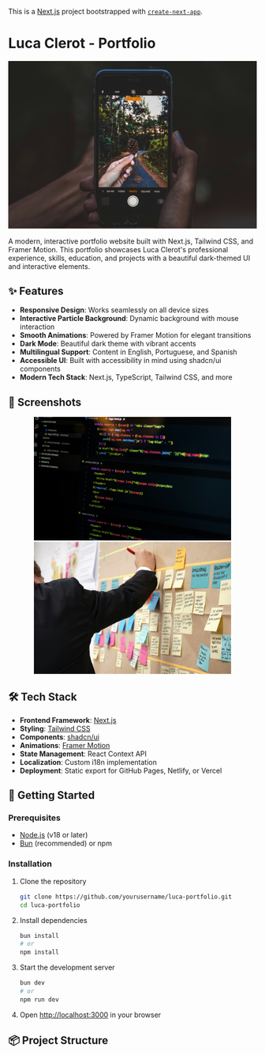This is a [Next.js](https://nextjs.org) project bootstrapped with [`create-next-app`](https://nextjs.org/docs/app/api-reference/cli/create-next-app).

# Luca Clerot - Portfolio

![Imagem pincipal](./public/images/screenshots/portfolio-hero.png)

A modern, interactive portfolio website built with Next.js, Tailwind CSS, and Framer Motion. This portfolio showcases Luca Clerot's professional experience, skills, education, and projects with a beautiful dark-themed UI and interactive elements.

## ✨ Features

- **Responsive Design**: Works seamlessly on all device sizes
- **Interactive Particle Background**: Dynamic background with mouse interaction
- **Smooth Animations**: Powered by Framer Motion for elegant transitions
- **Dark Mode**: Beautiful dark theme with vibrant accents
- **Multilingual Support**: Content in English, Portuguese, and Spanish
- **Accessible UI**: Built with accessibility in mind using shadcn/ui components
- **Modern Tech Stack**: Next.js, TypeScript, Tailwind CSS, and more

## 📸 Screenshots

<div align="center">
  <img src="public/images/screenshots/portfolio-skills.png" alt="Skills Section" width="400"/>
  <img src="public/images/screenshots/portfolio-projects.png" alt="Projects Section" width="400"/>
</div>

## 🛠️ Tech Stack

- **Frontend Framework**: [Next.js](https://nextjs.org/)
- **Styling**: [Tailwind CSS](https://tailwindcss.com/)
- **Components**: [shadcn/ui](https://ui.shadcn.com/)
- **Animations**: [Framer Motion](https://www.framer.com/motion/)
- **State Management**: React Context API
- **Localization**: Custom i18n implementation
- **Deployment**: Static export for GitHub Pages, Netlify, or Vercel

## 🚀 Getting Started

### Prerequisites

- [Node.js](https://nodejs.org/) (v18 or later)
- [Bun](https://bun.sh/) (recommended) or npm

### Installation

1. Clone the repository
   ```bash
   git clone https://github.com/yourusername/luca-portfolio.git
   cd luca-portfolio
   ```

2. Install dependencies
   ```bash
   bun install
   # or
   npm install
   ```

3. Start the development server
   ```bash
   bun dev
   # or
   npm run dev
   ```

4. Open [http://localhost:3000](http://localhost:3000) in your browser

## 📦 Project Structure
